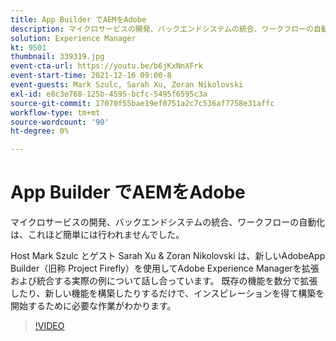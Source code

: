 ```yaml
---
title: App Builder でAEMをAdobe
description: マイクロサービスの開発、バックエンドシステムの統合、ワークフローの自動化は、これほど簡単には行われませんでした。
solution: Experience Manager
kt: 9501
thumbnail: 339319.jpg
event-cta-url: https://youtu.be/b6jKxNnXFrk
event-start-time: 2021-12-16 09:00-8
event-guests: Mark Szulc, Sarah Xu, Zoran Nikolovski
exl-id: e8c3e768-125b-4595-bcfc-5495f6595c3a
source-git-commit: 17070f55bae19ef0751a2c7c536af7758e31affc
workflow-type: tm+mt
source-wordcount: '90'
ht-degree: 0%

---
```


# App Builder でAEMをAdobe

マイクロサービスの開発、バックエンドシステムの統合、ワークフローの自動化は、これほど簡単には行われませんでした。

Host Mark Szulc とゲスト Sarah Xu &amp; Zoran Nikolovski は、新しいAdobeApp Builder（旧称 Project Firefly）を使用してAdobe Experience Managerを拡張および統合する実際の例について話し合っています。  既存の機能を数分で拡張したり、新しい機能を構築したりするだけで、インスピレーションを得て構築を開始するために必要な作業がわかります。

>[!VIDEO](https://video.tv.adobe.com/v/339319/?quality=12&learn=on)
